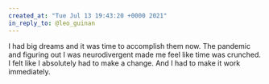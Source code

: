 ```yaml
---
created_at: "Tue Jul 13 19:43:20 +0000 2021"
in_reply_to: @leo_guinan
---
```


I had big dreams and it was time to accomplish them now. The pandemic and figuring out I was neurodivergent made me feel like time was crunched. I felt like I absolutely had to make a change. And I had to make it work immediately.